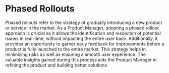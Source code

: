 # Phased Rollouts

Phased rollouts refer to the strategy of gradually introducing a new product or service in the market. As a Product Manager, adopting a phased rollout approach is crucial as it allows the identification and resolution of potential issues in real-time, without impacting the entire user base. Additionally, it provides an opportunity to garner early feedback for improvements before a product is fully launched to the entire market. This strategy helps in minimizing risks as well as ensuring a smooth user experience. The valuable insights gained during this process aids the Product Manager in refining the product and building better solutions.